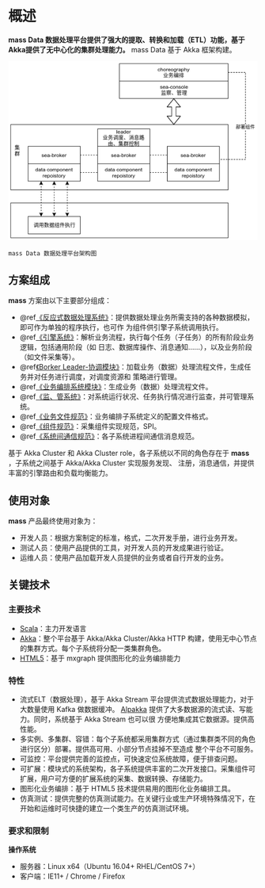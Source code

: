 # 概述

**mass Data 数据处理平台提供了强大的提取、转换和加载（ETL）功能，基于Akka提供了无中心化的集群处理能力。** mass Data
基于 Akka 框架构建。

![mass Data 数据处理平台架构图](../static/SeaPlatformArchitecture.png)

`mass Data 数据处理平台架构图`

## 方案组成

**mass** 方案由以下主要部分组成：

- @ref[《反应式数据处理系统》](../rdp/index.md)：提供数据处理业务所需支持的各种数据模拟，即可作为单独的程序执行，也可作
  为组件供引擎子系统调用执行。
- @ref[《引擎系统》](../broker/engine/engine.md)：解析业务流程，执行每个任务（子任务）的所有阶段业务逻辑，包括通用阶段（如
  日志、数据库操作、消息通知……），以及业务阶段（如文件采集等）。
- @ref[《Borker Leader-协调模块》](../broker/leader/leader.md)：加载业务（数据）处理流程文件，生成任务并对任务进行调度，对调度资源和
  策略进行管理。
- @ref[《业务编排系统模块》](../console/orchestration/orchestration.md)：生成业务（数据）处理流程文件。
- @ref[《监、管系统》](../console/console/console.md)：对系统运行状况、任务执行情况进行监查，并可管理系统。
- @ref[《业务文件规范》](../spec/business_spec/business_spec.md)：业务编排子系统定义的配置文件格式。
- @ref[《组件规范》](../spec/component_spec/component_spec.md)：采集组件实现规范，SPI。
- @ref[《系统间通信规范》](../spec/ic_spec/ic_spec.md)：各子系统进程间通信消息规范。

基于 Akka Cluster 和 Akka Cluster role，各子系统以不同的角色存在于 **mass** ，子系统之间基于 Akka/Akka Cluster 实现服务发现、
注册，消息通信，并提供丰富的引擎路由和负载均衡能力。

## 使用对象

**mass** 产品最终使用对象为：

- 开发人员：根据方案制定的标准，格式，二次开发手册，进行业务开发。
- 测试人员：使用产品提供的工具，对开发人员的开发成果进行验证。
- 运维人员：使用产品加载开发人员提供的业务或者自行开发的业务。

## 关键技术

### 主要技术

- [Scala](http://scala-lang.org/)：主力开发语言
- [Akka](https://akka.io/)：整个平台基于 Akka/Akka Cluster/Akka HTTP 构建，使用无中心节点的集群方式。每个子系统将分配一类集群角色。
- [HTML5](https://developer.mozilla.org/zh-CN/docs/Web/Guide/HTML/HTML5)：基于 mxgraph 提供图形化的业务编排能力

### 特性

- 流式ELT（数据处理），基于 Akka Stream 平台提供流式数据处理能力，对于大数量使用 Kafka 做数据缓冲。
  [Alpakka](https://github.com/akka/alpakka) 提供了大多数据源的流式读、写能力。同时，系统基于 Akka Stream 也可以很
  方便地集成其它数据源。提供高性能。
- 多实例、多集群、容错：每个子系统都采用集群方式（通过集群类不同的角色进行区分）部署。提供高可用、小部分节点挂掉不至造成
  整个平台不可服务。
- 可监控：平台提供完善的监控点，可快速定位系统故障，便于排查问题。
- 可扩展：模块式的系统架构，各子系统提供丰富的二次开发接口。采集组件可扩展，用户可方便的扩展系统的采集、数据转换、存储能力。
- 图形化业务编排：基于 HTML5 技术提供易用的图形化业务编排工具。
- 仿真测试：提供完整的仿真测试能力。在关键行业或生产环境特殊情况下，在开始和运维时可快捷的建立一个类生产的仿真测试环境。

### 要求和限制

**操作系统**

- 服务器：Linux x64（Ubuntu 16.04+ RHEL/CentOS 7+）
- 客户端：IE11+ / Chrome / Firefox
